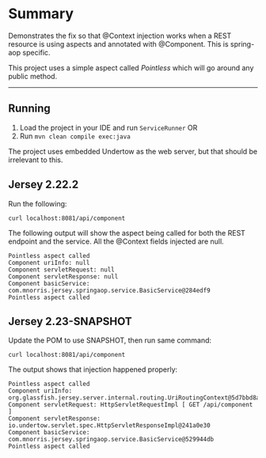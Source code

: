 Summary
===================

Demonstrates the fix so that @Context injection works when a REST resource is using aspects and annotated with @Component.  This is spring-aop specific.

This project uses a simple aspect called *Pointless* which will go around any public method.

----------

## Running

1) Load the project in your IDE and run `ServiceRunner`
OR
2) Run `mvn clean compile exec:java`

The project uses embedded Undertow as the web server, but that should be irrelevant to this.

## Jersey 2.22.2

Run the following:

	curl localhost:8081/api/component
	
The following output will show the aspect being called for both the REST endpoint and the service.  All the @Context fields injected are null.

	Pointless aspect called
	Component uriInfo: null
	Component servletRequest: null
	Component servletResponse: null
	Component basicService: com.mnorris.jersey.springaop.service.BasicService@284edf9
	Pointless aspect called

## Jersey 2.23-SNAPSHOT

Update the POM to use SNAPSHOT, then run same command:

	curl localhost:8081/api/component
	
The output shows that injection happened properly:

	Pointless aspect called
	Component uriInfo: org.glassfish.jersey.server.internal.routing.UriRoutingContext@5d7bbd8a
	Component servletRequest: HttpServletRequestImpl [ GET /api/component ]
	Component servletResponse: io.undertow.servlet.spec.HttpServletResponseImpl@241a0e30
	Component basicService: com.mnorris.jersey.springaop.service.BasicService@529944db
	Pointless aspect called
